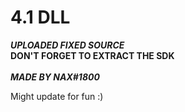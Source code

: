 # 4.1 DLL 
***UPLOADED FIXED SOURCE***
<br/>
**DON'T FORGET TO EXTRACT THE SDK**
<br/>
<br/>
***MADE BY NAX#1800***


Might update for fun :)
